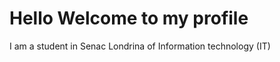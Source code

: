 <h1>Hello Welcome to my profile</h1>

I am a student in Senac Londrina of Information technology (IT)
